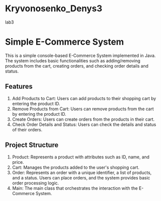# Kryvonosenko_Denys3
lab3

# Simple E-Commerce System

This is a simple console-based E-Commerce System implemented in Java. The system includes basic functionalities such as adding/removing products from the cart, creating orders, and checking order details and status.

## Features
1. Add Products to Cart: Users can add products to their shopping cart by entering the product ID.
2. Remove Products from Cart: Users can remove products from the cart by entering the product ID.
3. Create Orders: Users can create orders from the products in their cart.
4. Check Order Details and Status: Users can check the details and status of their orders.

## Project Structure
1. Product: Represents a product with attributes such as ID, name, and price.
2. Cart: Manages the products added to the user's shopping cart.
3. Order: Represents an order with a unique identifier, a list of products, and a status. Users can place orders, and the system provides basic order processing logic.
4. Main: The main class that orchestrates the interaction with the E-Commerce System.
